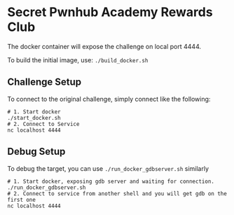 # Secret Pwnhub Academy Rewards Club
The docker container will expose the challenge on local port 4444.

To build the initial image, use: `./build_docker.sh`

## Challenge Setup
To connect to the original challenge, simply connect like the following:

```
# 1. Start docker
./start_docker.sh
# 2. Connect to Service
nc localhost 4444
```

## Debug Setup
To debug the target, you can use `./run_docker_gdbserver.sh` similarly

```
# 1. Start docker, exposing gdb server and waiting for connection.
./run_docker_gdbserver.sh
# 2. Connect to service from another shell and you will get gdb on the first one
nc localhost 4444
```
